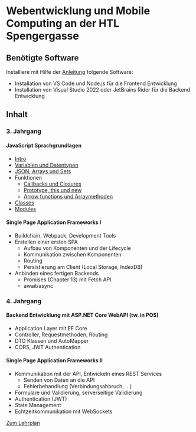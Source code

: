 # Webentwicklung und Mobile Computing an der HTL Spengergasse

## Benötigte Software

Installiere mit Hilfe der [Anleitung](Software_Installation.md) folgende Software:
- Installation von VS Code und Node.js für die Frontend Entwicklung
- Installation von Visual Studio 2022 oder JetBrains Rider für die Backend Entwicklung

## Inhalt 

### 3. Jahrgang

#### JavaScript Sprachgrundlagen
- [Intro](31_JavaScript/10_ECMAscript.md)
- [Variablen und Datentypen](31_JavaScript/20_Variables.md)
- [JSON, Arrays und Sets](31_JavaScript/30_JSON_Arrays.md)
- Funktionen
  - [Callbacks und Closures](31_JavaScript/40_FunctionsCallback.md)
  - [Prototype, this und new](31_JavaScript/41_FunctionsPrototype.md)
  - [Arrow functions und Arraymethoden](31_JavaScript/42_FunctionsArrowFunctions.md)
- [Classes](31_JavaScript/50_Classes.md)
- [Modules](31_JavaScript/60_Modules.md)

#### Single Page Application Frameworks I
- Buildchain, Webpack, Development Tools
- Erstellen einer ersten SPA 
  - Aufbau von Komponenten und der Lifecycle
  - Kommunikation zwischen Komponenten
  - Routing
  - Persistierung am Client (Local Storage, IndexDB)
- Anbinden eines fertigen Backends 
  - Promises (Chapter 13) mit Fetch API
  - await/async
 
### 4. Jahrgang

#### Backend Entwicklung mit ASP.NET Core WebAPI (tw. in POS)
- Application Layer mit EF Core
- Controller, Requestmethoden, Routing
- DTO Klassen und AutoMapper
- CORS, JWT Authentication

#### Single Page Application Frameworks II
- Kommunikation mit der API, Entwickeln eines REST Services
  - Senden von Daten an die API
  - Fehlerbehandlung (Verbindungsabbruch, …)
- Formulare und Validierung, serverseitige Validierung
- Authentication (JWT)
- State Management
- Echtzeitkommunikation mit WebSockets

[Zum Lehrplan](Lehrplan.md)
